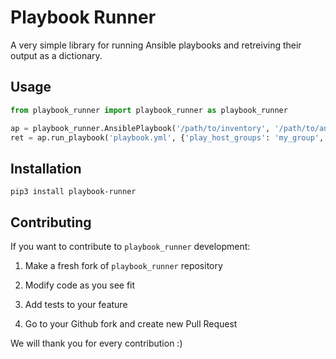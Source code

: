 # Playbook Runner

A very simple library for running Ansible playbooks and retreiving their output as a dictionary.



## Usage

```python
from playbook_runner import playbook_runner as playbook_runner

ap = playbook_runner.AnsiblePlaybook('/path/to/inventory', '/path/to/ansible/playbook/directory')
ret = ap.run_playbook('playbook.yml', {'play_host_groups': 'my_group', 'param1': 'val1'})
```



## Installation

```shell
pip3 install playbook-runner
```



## Contributing

If you want to contribute to `playbook_runner` development:

1. Make a fresh fork of `playbook_runner` repository

2. Modify code as you see fit

3. Add tests to your feature

4. Go to your Github fork and create new Pull Request

   

We will thank you for every contribution :)

